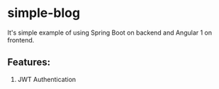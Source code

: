 # simple-blog
It's simple example of using Spring Boot on backend and Angular 1 on frontend.

## Features:
1. JWT Authentication